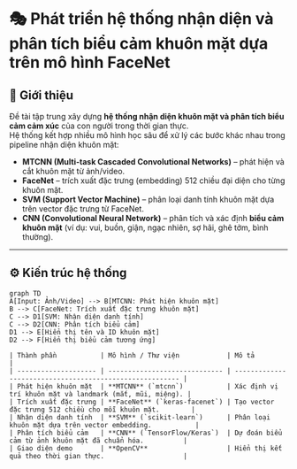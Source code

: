 # 🎭 Phát triển hệ thống nhận diện và phân tích biểu cảm khuôn mặt dựa trên mô hình FaceNet

## 🧠 Giới thiệu
Đề tài tập trung xây dựng **hệ thống nhận diện khuôn mặt và phân tích biểu cảm cảm xúc** của con người trong thời gian thực.  
Hệ thống kết hợp nhiều mô hình học sâu để xử lý các bước khác nhau trong pipeline nhận diện khuôn mặt:

- **MTCNN (Multi-task Cascaded Convolutional Networks)** – phát hiện và cắt khuôn mặt từ ảnh/video.
- **FaceNet** – trích xuất đặc trưng (embedding) 512 chiều đại diện cho từng khuôn mặt.
- **SVM (Support Vector Machine)** – phân loại danh tính khuôn mặt dựa trên vector đặc trưng từ FaceNet.
- **CNN (Convolutional Neural Network)** – phân tích và xác định **biểu cảm khuôn mặt** (ví dụ: vui, buồn, giận, ngạc nhiên, sợ hãi, ghê tởm, bình thường).

---

## ⚙️ Kiến trúc hệ thống

```mermaid
graph TD
A[Input: Ảnh/Video] --> B[MTCNN: Phát hiện khuôn mặt]
B --> C[FaceNet: Trích xuất đặc trưng khuôn mặt]
C --> D1[SVM: Nhận diện danh tính]
C --> D2[CNN: Phân tích biểu cảm]
D1 --> E[Hiển thị tên và ID khuôn mặt]
D2 --> F[Hiển thị biểu cảm tương ứng]

| Thành phần           | Mô hình / Thư viện            | Mô tả                                                    |
| -------------------- | ----------------------------- | -------------------------------------------------------- |
| Phát hiện khuôn mặt  | **MTCNN** (`mtcnn`)           | Xác định vị trí khuôn mặt và landmark (mắt, mũi, miệng). |
| Trích xuất đặc trưng | **FaceNet** (`keras-facenet`) | Tạo vector đặc trưng 512 chiều cho mỗi khuôn mặt.        |
| Nhận diện danh tính  | **SVM** (`scikit-learn`)      | Phân loại khuôn mặt dựa trên vector embedding.           |
| Phân tích biểu cảm   | **CNN** (`TensorFlow/Keras`)  | Dự đoán biểu cảm từ ảnh khuôn mặt đã chuẩn hóa.          |
| Giao diện demo       | **OpenCV**                    | Hiển thị kết quả theo thời gian thực.                    |


